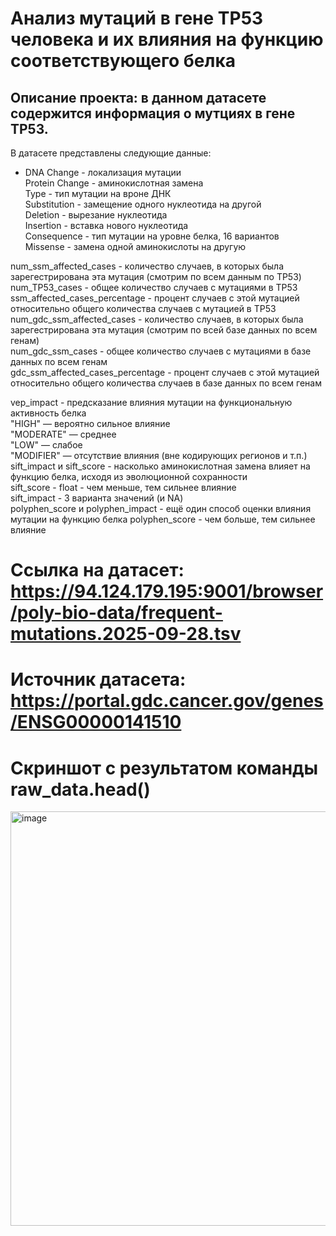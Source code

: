 # Анализ мутаций в гене ТР53 человека и их влияния на функцию соответствующего белка
## Описание проекта: в данном датасете содержится информация о мутциях в гене TP53.
В датасете представлены следующие данные:
* DNA Change - локализация мутации  
Protein Change - аминокислотная замена  
Type - тип мутации на вроне ДНК  
  Substitution - замещение одного нуклеотида на другой  
  Deletion - вырезание нуклеотида  
  Insertion - вставка нового нуклеотида  
Consequence - тип мутации на уровне белка, 16 вариантов  
  Missense - замена одной аминокислоты на другую  

num_ssm_affected_cases - количество случаев, в которых была зарегестрирована эта мутация (смотрим по всем данным по TP53)  
num_TP53_cases - общее количество случаев с мутациями в TP53  
ssm_affected_cases_percentage - процент случаев с этой мутацией относительно общего количества случаев с мутацией в TP53  
num_gdc_ssm_affected_cases - количество случаев, в которых была зарегестрирована эта мутация (смотрим по всей базе данных по всем генам)  
num_gdc_ssm_cases - общее количество случаев с мутациями в базе данных по всем генам  
gdc_ssm_affected_cases_percentage - процент случаев с этой мутацией относительно общего количества случаев в базе данных по всем генам  

vep_impact - предсказание влияния мутации на функциональную активность белка  
  "HIGH" — вероятно сильное влияние  
  "MODERATE" — среднее  
  "LOW" — слабое  
  "MODIFIER" — отсутствие влияния (вне кодирующих регионов и т.п.)  
sift_impact и sift_score - насколько аминокислотная замена влияет на функцию белка, исходя из эволюционной сохранности  
  sift_score - float - чем меньше, тем сильнее влияние  
  sift_impact - 3 варианта значений (и NA)  
polyphen_score и polyphen_impact - ещё один способ оценки влияния мутации на функцию белка
  polyphen_score - чем больше, тем сильнее влияние

# Ссылка на датасет: https://94.124.179.195:9001/browser/poly-bio-data/frequent-mutations.2025-09-28.tsv
# Источник датасета: https://portal.gdc.cancer.gov/genes/ENSG00000141510

# Скриншот с результатом команды raw_data.head()
<img width="665" height="663" alt="image" src="https://github.com/user-attachments/assets/17c030d8-1aaa-4db1-a461-7d5185e82157" />


